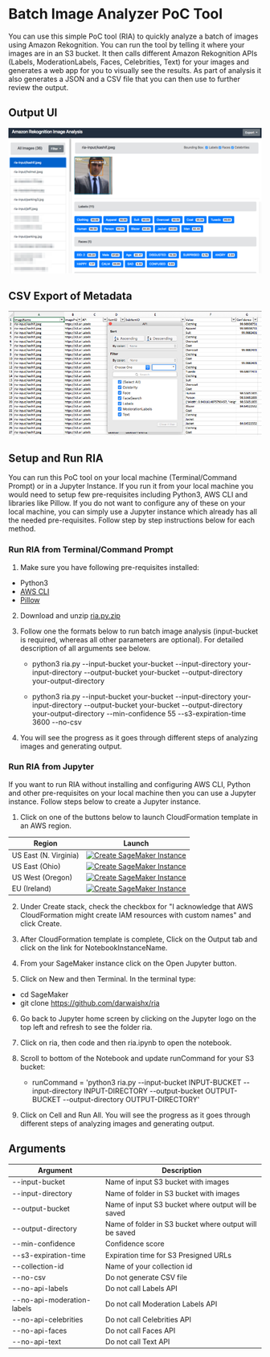 # Batch Image Analyzer PoC Tool

You can use this simple PoC tool (RIA) to quickly analyze a batch of images using Amazon Rekognition. You can run the tool by telling it where your images are in an S3 bucket. It then calls different Amazon Rekognition APIs (Labels, ModerationLabels, Faces, Celebrities, Text) for your images and generates a web app for you to visually see the results. As part of analysis it also generates a JSON and a CSV file that you can then use to further review the output.

## Output UI
![](assets/ria-html.png)

## CSV Export of Metadata
![](assets/ria-csv.png)

## Setup and Run RIA

You can run this PoC tool on your local machine (Terminal/Command Prompt) or in a Jupyter Instance. If you run it from your local machine you would need to setup few pre-requisites including Python3, AWS CLI and libraries like Pillow. If you do not want to configure any of these on your local machine, you can simply use a Jupyter instance which already has all the needed pre-requisites. Follow step by step instructions below for each method.

### Run RIA from Terminal/Command Prompt

1. Make sure you have following pre-requisites installed:
  - Python3
  - [AWS CLI](https://docs.aws.amazon.com/cli/latest/userguide/installing.html)
  - [Pillow](https://pillow.readthedocs.io/en/5.3.x/#)
2. Download and unzip [ria.py.zip](./code/ria.py.zip)

3. Follow one the formats below to run batch image analysis (input-bucket is required, whereas all other parameters are optional). For detailed description of all arguments see below.
    - python3 ria.py --input-bucket your-bucket --input-directory your-input-directory --output-bucket your-bucket --output-directory your-output-directory

    - python3 ria.py --input-bucket your-bucket --input-directory your-input-directory --output-bucket your-bucket --output-directory your-output-directory --min-confidence 55 --s3-expiration-time 3600 --no-csv
4. You will see the progress as it goes through different steps of analyzing images and generating output.

### Run RIA from Jupyter

If you want to run RIA without installing and configuring AWS CLI, Python and other pre-requisites on your local machine then you can use a Jupyter instance. Follow steps below to create a Jupyter instance.

1. Click on one of the buttons below to launch CloudFormation template in an AWS region.

Region| Launch
------|-----
US East (N. Virginia) | [![Create SageMaker Instance](http://docs.aws.amazon.com/AWSCloudFormation/latest/UserGuide/images/cloudformation-launch-stack-button.png)](https://console.aws.amazon.com/cloudformation/home?region=us-east-1#/stacks/create/review?stackName=ria&templateURL=https://s3.amazonaws.com/aws-workshops-us-east-1/celebrity-rekognition/deployment/cf-sage-maker.yaml)
US East (Ohio) | [![Create SageMaker Instance](http://docs.aws.amazon.com/AWSCloudFormation/latest/UserGuide/images/cloudformation-launch-stack-button.png)](https://console.aws.amazon.com/cloudformation/home?region=us-east-2#/stacks/create/review?stackName=ria&templateURL=https://s3.us-east-2.amazonaws.com/aws-workshops-us-east-2/celebrity-rekognition/deployment/cf-sage-maker.yaml)
US West (Oregon) | [![Create SageMaker Instance](http://docs.aws.amazon.com/AWSCloudFormation/latest/UserGuide/images/cloudformation-launch-stack-button.png)](https://console.aws.amazon.com/cloudformation/home?region=us-west-2#/stacks/create/review?stackName=ria&templateURL=https://s3-us-west-2.amazonaws.com/aws-workshops-us-west-2/celebrity-rekognition/deployment/cf-sage-maker.yaml)
EU (Ireland) | [![Create SageMaker Instance](http://docs.aws.amazon.com/AWSCloudFormation/latest/UserGuide/images/cloudformation-launch-stack-button.png)](https://console.aws.amazon.com/cloudformation/home?region=eu-west-1#/stacks/create/review?stackName=ria&templateURL=https://s3-eu-west-1.amazonaws.com/aws-workshops-eu-west-1/celebrity-rekognition/deployment/cf-sage-maker.yaml)

2. Under Create stack, check the checkbox for "I acknowledge that AWS CloudFormation might create IAM resources with custom names" and click Create.

3. After CloudFormation template is complete, Click on the Output tab and click on the link for NotebookInstanceName.

4. From your SageMaker instance click on the Open Jupyter button.

5. Click on New and then Terminal. In the terminal type:
- cd SageMaker
- git clone https://github.com/darwaishx/ria

6. Go back to Jupyter home screen by clicking on the Jupyter logo on the top left and refresh to see the folder ria.

7. Click on ria, then code and then ria.ipynb to open the notebook.

8. Scroll to bottom of the Notebook and update runCommand for your S3 bucket:
    - runCommand = 'python3 ria.py --input-bucket INPUT-BUCKET --input-directory INPUT-DIRECTORY --output-bucket OUTPUT-BUCKET --output-directory OUTPUT-DIRECTORY'
9. Click on Cell and Run All. You will see the progress as it goes through different steps of analyzing images and generating output.

## Arguments

  | Argument  | Description |
  | ------------- | ------------- |
  | --input-bucket  | Name of input S3 bucket with images  |
  | --input-directory  | Name of folder in S3 bucket with images |
  | --output-bucket  | Name of input S3 bucket where output will be saved |
  | --output-directory  | Name of folder in S3 bucket where output will be saved |
  | --min-confidence  | Confidence score |
  | --s3-expiration-time  | Expiration time for S3 Presigned URLs |
  | --collection-id  | Name of your collection id |
  | --no-csv  | Do not generate CSV file |
  | --no-api-labels  | Do not call Labels API |
  | --no-api-moderation-labels  | Do not call Moderation Labels API |
  | --no-api-celebrities  | Do not call Celebrities API |
  | --no-api-faces  | Do not call Faces API |
  | --no-api-text  | Do not call Text API |
